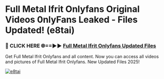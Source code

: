 # Full Metal Ifrit Onlyfans Original Videos 0nlyFans Leaked - Files Updated! (e8tai)

<h3>🔴 CLICK HERE 🌐==►► <a href="https://tinyurl.com/ehrbuxhb" rel="nofollow">Full Metal Ifrit Onlyfans Updated Files</a></h3>

Get Full Metal Ifrit Onlyfans and all content. Now you can access all videos and pictures of Full Metal Ifrit Onlyfans. New Updated Files 2025!

[![e8tai](https://i.imgur.com/lVYEuWS.gif)](https://tinyurl.com/ehrbuxhb)
